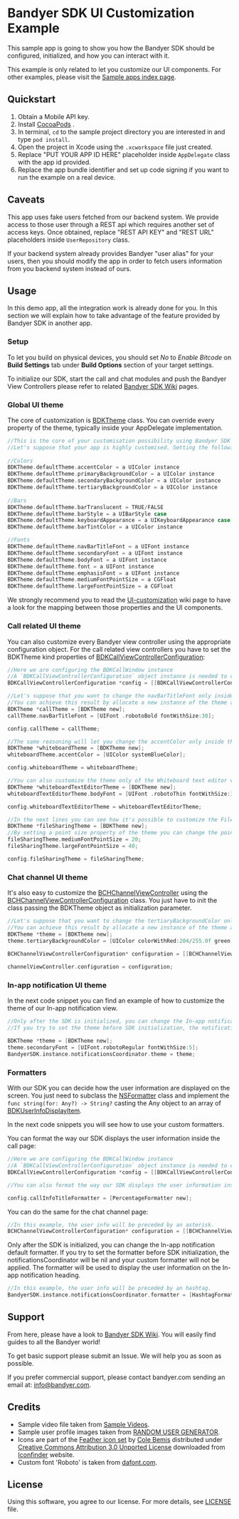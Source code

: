# Bandyer SDK UI Customization Example

This sample app is going to show you how the Bandyer SDK should be configured, initialized, and how you can interact with it.

This example is only related to let you customize our UI components. For other examples, please visit the [Sample apps index page](https://github.com/Bandyer/Bandyer-iOS-SDK-Samples).

## Quickstart

1. Obtain a Mobile API key.
2. Install [CocoaPods](https://guides.cocoapods.org/using/getting-started.html#getting-started) .
3. In terminal, `cd` to the sample project directory you are interested in and type `pod install`.
4. Open the project in Xcode using the `.xcworkspace` file just created.
5. Replace "PUT YOUR APP ID HERE" placeholder inside `AppDelegate` class with the app id provided. 
6. Replace the app bundle identifier and set up code signing if you want to run the example on a real device.

## Caveats

This app uses fake users fetched from our backend system. We provide access to those user through a REST api which requires another set of access keys. Once obtained, replace "REST API KEY" and "REST URL" placeholders inside `UserRepository` class.

If your backend system already provides Bandyer "user alias" for your users, then you should modify the app in order to fetch users information from you backend system instead of ours.

## Usage

In this demo app, all the integration work is already done for you. In this section we will explain how to take advantage of the feature provided by Bandyer SDK in another app.

### Setup

To let you build on physical devices, you should set *No* to  *Enable Bitcode* on **Build Settings** tab under **Build Options** section of your target settings.

To initialize our SDK, start the call and chat modules and push the Bandyer View Controllers please refer to related [Bandyer SDK Wiki](https://github.com/Bandyer/Bandyer-iOS-SDK/wiki) pages. 

### Global UI theme

The core of customization is [BDKTheme](https://docs.bandyer.com/Bandyer-iOS-SDK/BandyerSDK/latest/Classes/BDKTheme.html) class. You can override every property of the theme, typically inside your AppDelegate implementation.

```objective-c
//This is the core of your customisation possibility using Bandyer SDK theme.
//Let's suppose that your app is highly customised. Setting the following properties will let you to apply your colors, bar properties and fonts to all Bandyer's view controllers.
        
//Colors
BDKTheme.defaultTheme.accentColor = a UIColor instance
BDKTheme.defaultTheme.primaryBackgroundColor = a UIColor instance
BDKTheme.defaultTheme.secondaryBackgroundColor = a UIColor instance
BDKTheme.defaultTheme.tertiaryBackgroundColor = a UIColor instance
        
//Bars
BDKTheme.defaultTheme.barTranslucent = TRUE/FALSE
BDKTheme.defaultTheme.barStyle = a UIBarStyle case
BDKTheme.defaultTheme.keyboardAppearance = a UIKeyboardAppearance case
BDKTheme.defaultTheme.barTintColor = a UIColor instance

//Fonts
BDKTheme.defaultTheme.navBarTitleFont = a UIFont instance
BDKTheme.defaultTheme.secondaryFont = a UIFont instance 
BDKTheme.defaultTheme.bodyFont = a UIFont instance
BDKTheme.defaultTheme.font = a UIFont instance
BDKTheme.defaultTheme.emphasisFont = a UIFont instance
BDKTheme.defaultTheme.mediumFontPointSize = a CGFloat
BDKTheme.defaultTheme.largeFontPointSize = a CGFloat
```

We strongly recommend you to read the [UI-customization](https://github.com/Bandyer/Bandyer-iOS-SDK/wiki/UI-customization) wiki page to have a look for the mapping between those properties and the UI components. 

### Call related UI theme

You can also customize every Bandyer view controller using the appropriate configuration object. For the call related view controllers you have to set the BDKTheme kind properties of [BDKCallViewControllerConfiguration](https://docs.bandyer.com/Bandyer-iOS-SDK/BandyerSDK/latest/Classes/BDKCallViewControllerConfiguration.html):

```objective-c
//Here we are configuring the BDKCallWindow instance
//A `BDKCallViewControllerConfiguration` object instance is needed to customize the behaviour and appearance of the view controller.
BDKCallViewControllerConfiguration *config = [[BDKCallViewControllerConfiguration alloc] init];

//Let's suppose that you want to change the navBarTitleFont only inside the BDKCallViewController.
//You can achieve this result by allocate a new instance of the theme and set the navBarTitleFont property whit the wanted value.
BDKTheme *callTheme = [BDKTheme new];
callTheme.navBarTitleFont = [UIFont .robotoBold fontWithSize:30];

config.callTheme = callTheme;

//The same reasoning will let you change the accentColor only inside the Whiteboard view controller.
BDKTheme *whiteboardTheme = [BDKTheme new];
whiteboardTheme.accentColor = [UIColor systemBlueColor];

config.whiteboardTheme = whiteboardTheme;

//You can also customize the theme only of the Whiteboard text editor view controller.
BDKTheme *whiteboardTextEditorTheme = [BDKTheme new];
whiteboardTextEditorTheme.bodyFont = [UIFont .robotoThin fontWithSize:30];

config.whiteboardTextEditorTheme = whiteboardTextEditorTheme;

//In the next lines you can see how it's possible to customize the File Sharing view controller theme.
BDKTheme *fileSharingTheme = [BDKTheme new];
//By setting a point size property of the theme you can change the point size of all the medium/large labels.
fileSharingTheme.mediumFontPointSize = 20;
fileSharingTheme.largeFontPointSize = 40;

config.fileSharingTheme = fileSharingTheme;
```

### Chat channel UI theme

It's also easy to customize the [BCHChannelViewController](https://docs.bandyer.com/Bandyer-iOS-SDK/BandyerSDK/latest/Classes/ChannelViewController.html) using the [BCHChannelViewControllerConfiguration](https://docs.bandyer.com/Bandyer-iOS-SDK/BandyerSDK/latest/Classes/ChannelViewControllerConfiguration.html) class. You just have to init the class passing the BDKTheme object as initialization parameter.

```objective-c
//Let's suppose that you want to change the tertiaryBackgroundColor only inside the ChannelViewController.
//You can achieve this result by allocate a new instance of the theme and set the tertiaryBackgroundColor property whit the wanted value.
BDKTheme *theme = [BDKTheme new];
theme.tertiaryBackgroundColor = [UIColor colorWithRed:204/255.0f green:210/255.0f blue:226/255.0f alpha:1];

BCHChannelViewControllerConfiguration* configuration = [[BCHChannelViewControllerConfiguration alloc] initWithAudioButton:YES videoButton:YES theme: theme];
    
channelViewController.configuration = configuration;
```

### In-app notification UI theme

In the next code snippet you can find an example of how to customize the theme of our In-app notification view.

```objective-c
//Only after the SDK is initialized, you can change the In-app notification theme.
//If you try to set the theme before SDK initialization, the notificationsCoordinator will be nil and the theme will not be applied.

BDKTheme *theme = [BDKTheme new];
theme.secondaryFont = [UIFont.robotoRegular fontWithSize:5];
BandyerSDK.instance.notificationsCoordinator.theme = theme;
```

### Formatters

With our SDK you can decide how the user information are displayed on the screen. You just need to subclass the [NSFormatter](https://developer.apple.com/documentation/foundation/nsformatter) class and implement the `func string(for: Any?) -> String?` casting the Any object to an array of 
[BDKUserInfoDisplayItem](https://docs.bandyer.com/Bandyer-iOS-SDK/BandyerSDK/latest/Classes/BDKUserInfoDisplayItem.html).

In the next code snippets you will see how to use your custom formatters. 

You can format the way our SDK displays the user information inside the call page:

```objective-c
//Here we are configuring the BDKCallWindow instance
//A `BDKCallViewControllerConfiguration` object instance is needed to customize the behaviour and appearance of the view controller.
BDKCallViewControllerConfiguration *config = [[BDKCallViewControllerConfiguration alloc] init];

//You can also format the way our SDK displays the user information inside the call page. In this example, the user info will be preceded by a percentage.

config.callInfoTitleFormatter = [PercentageFormatter new];
```

You can do the same for the chat channel page:

```objective-c
//In this example, the user info will be preceded by an asterisk.
BCHChannelViewControllerConfiguration* configuration = [[BCHChannelViewControllerConfiguration alloc] initWithAudioButton:YES videoButton:YES formatter:[AsteriskFormatter new]];
```

Only after the SDK is initialized, you can change the In-app notification default formatter. 
If you try to set the formatter before SDK initialization, the notificationsCoordinator will be nil and your custom formatter will not be applied. 
The formatter will be used to display the user information on the In-app notification heading.

```objective-c
//In this example, the user info will be preceded by an hashtag.
BandyerSDK.instance.notificationsCoordinator.formatter = [HashtagFormatter new];
```

## Support

From here, please have a look to [Bandyer SDK Wiki](https://github.com/Bandyer/Bandyer-iOS-SDK/wiki). You will easily find guides to all the Bandyer world! 

To get basic support please submit an Issue. We will help you as soon as possible.

If you prefer commercial support, please contact bandyer.com sending an email at: [info@bandyer.com](mailto:info@bandyer.com).

## Credits

- Sample video file taken from [Sample Videos](https://sample-videos.com/).
- Sample user profile images taken from [RANDOM USER GENERATOR](https://randomuser.me/).
- Icons are part of the [Feather icon set](https://www.iconfinder.com/iconsets/feather-2) by [Cole Bemis](https://www.iconfinder.com/colebemis) distributed under [Creative Commons Attribution 3.0 Unported License](https://creativecommons.org/licenses/by/3.0/) downloaded from [Iconfinder](https://www.iconfinder.com/) website.
- Custom font 'Roboto' is taken from [dafont.com](https://www.dafont.com/it/roboto.font).

## License

Using this software, you agree to our license. For more details, see [LICENSE](https://github.com/Bandyer/Bandyer-iOS-SDK-Samples-Swift/blob/master/LICENSE) file.
